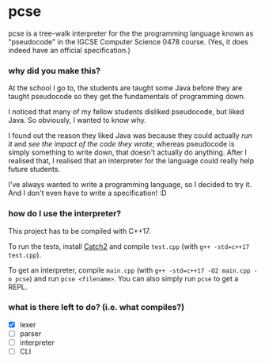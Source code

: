 # pcse
pcse is a tree-walk interpreter for the the programming language known as "pseudocode" in the IGCSE Computer Science 0478 course. (Yes, it does indeed have an official specification.)

### why did you make this?
At the school I go to, the students are taught some Java before they are taught pseudocode so they get the fundamentals of programming down.

I noticed that many of my fellow students disliked pseudocode, but liked Java. So obviously, I wanted to know why.

I found out the reason they liked Java was because they could actually _run it_ and _see the impact of the code they wrote_; whereas pseudocode is simply something to write down, that doesn't actually do anything. After I realised that, I realised that an interpreter for the language could really help future students.

I've always wanted to write a programming language, so I decided to try it. And I don't even have to write a specification! :D

### how do I use the interpreter?
This project has to be compiled with C++17.

To run the tests, install [Catch2](https://github.com/catchorg/Catch2/) and compile `test.cpp` (with `g++ -std=c++17 test.cpp`).

To get an interpreter, compile `main.cpp` (with `g++ -std=c++17 -O2 main.cpp -o pcse`) and run `pcse <filename>`. You can also simply run `pcse` to get a REPL.

### what is there left to do? (i.e. what compiles?)

- [x] lexer
- [ ] parser
- [ ] interpreter
- [ ] CLI
